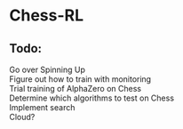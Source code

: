 # Chess-RL  

## Todo:
Go over Spinning Up  
Figure out how to train with monitoring  
Trial training of AlphaZero on Chess  
Determine which algorithms to test on Chess  
Implement search  
Cloud?

